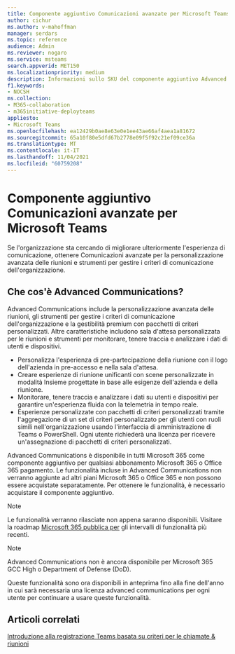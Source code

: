 ```yaml
---
title: Componente aggiuntivo Comunicazioni avanzate per Microsoft Teams
author: cichur
ms.author: v-mahoffman
manager: serdars
ms.topic: reference
audience: Admin
ms.reviewer: nogaro
ms.service: msteams
search.appverid: MET150
ms.localizationpriority: medium
description: Informazioni sullo SKU del componente aggiuntivo Advanced Communications per Microsoft Teams.
f1.keywords:
- NOCSH
ms.collection:
- M365-collaboration
- m365initiative-deployteams
appliesto:
- Microsoft Teams
ms.openlocfilehash: ea12429b0ae8e63e0e1ee43ae66af4aea1a81672
ms.sourcegitcommit: 65a10f80e5dfd67b2778e09f5f92c21ef09ce36a
ms.translationtype: MT
ms.contentlocale: it-IT
ms.lasthandoff: 11/04/2021
ms.locfileid: "60759208"
---
```

# <a name="advanced-communications-add-on-for-microsoft-teams"></a>Componente aggiuntivo Comunicazioni avanzate per Microsoft Teams

Se l'organizzazione sta cercando di migliorare ulteriormente l'esperienza di comunicazione, ottenere Comunicazioni avanzate per la personalizzazione avanzata delle riunioni e strumenti per gestire i criteri di comunicazione dell'organizzazione.

## <a name="what-is-advanced-communications"></a>Che cos'è Advanced Communications?

Advanced Communications include la personalizzazione avanzata delle riunioni, gli strumenti per gestire i criteri di comunicazione dell'organizzazione e la gestibilità premium con pacchetti di criteri personalizzati. Altre caratteristiche includono sala d'attesa personalizzata per le riunioni e strumenti per monitorare, tenere traccia e analizzare i dati di utenti e dispositivi.

- Personalizza l'esperienza di pre-partecipazione della riunione con il logo dell'azienda in pre-accesso e nella sala d'attesa. 
- Creare esperienze di riunione unificanti con scene personalizzate in modalità Insieme progettate in base alle esigenze dell'azienda e della riunione.
- Monitorare, tenere traccia e analizzare i dati su utenti e dispositivi per garantire un'esperienza fluida con la telemetria in tempo reale.
- Esperienze personalizzate con pacchetti di criteri personalizzati tramite l'aggregazione di un set di criteri personalizzato per gli utenti con ruoli simili nell'organizzazione usando l'interfaccia di amministrazione di Teams o PowerShell. Ogni utente richiederà una licenza per ricevere un'assegnazione di pacchetti di criteri personalizzati. 

Advanced Communications è disponibile in tutti Microsoft 365 come componente aggiuntivo per qualsiasi abbonamento Microsoft 365 o Office 365 pagamento. Le funzionalità incluse in Advanced Communications non verranno aggiunte ad altri piani Microsoft 365 o Office 365 e non possono essere acquistate separatamente. Per ottenere le funzionalità, è necessario acquistare il componente aggiuntivo.

> [!NOTE]
> Le funzionalità verranno rilasciate non appena saranno disponibili. Visitare la roadmap [Microsoft 365 pubblica per](https://www.microsoft.com/microsoft-365/roadmap?filters=Microsoft%20Teams) gli intervalli di funzionalità più recenti.

> [!NOTE]
> Advanced Communications non è ancora disponibile per Microsoft 365 GCC High o Department of Defense (DoD).

Queste funzionalità sono ora disponibili in anteprima fino alla fine dell'anno in cui sarà necessaria una licenza advanced communications per ogni utente per continuare a usare queste funzionalità.

## <a name="related-articles"></a>Articoli correlati

[Introduzione alla registrazione Teams basata su criteri per le chiamate & riunioni](../teams-recording-policy.md)
